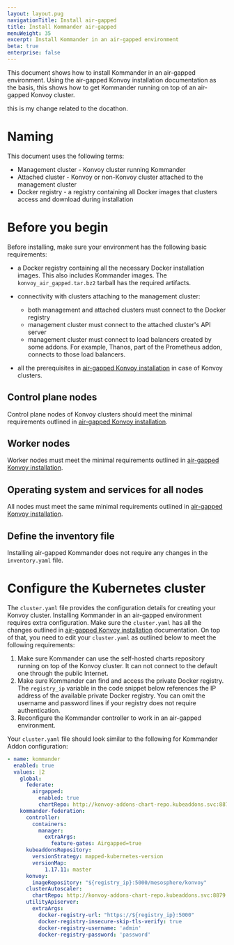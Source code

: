 ```yaml
---
layout: layout.pug
navigationTitle: Install air-gapped
title: Install Kommander air-gapped
menuWeight: 35
excerpt: Install Kommander in an air-gapped environment
beta: true
enterprise: false
---
```


This document shows how to install Kommander in an air-gapped environment. Using the air-gapped Konvoy installation documentation as the basis, this shows how to get Kommander running on top of an air-gapped Konvoy cluster.


this is my change related to the docathon. 

# Naming

This document uses the following terms:
- Management cluster - Konvoy cluster running Kommander
- Attached cluster - Konvoy or non-Konvoy cluster attached to the management cluster
- Docker registry - a registry containing all Docker images that clusters access and download during installation

# Before you begin

Before installing, make sure your environment has the following basic requirements:

- a Docker registry containing all the necessary Docker installation images. This also includes Kommander images. The `konvoy_air_gapped.tar.bz2` tarball has the required artifacts.

- connectivity with clusters attaching to the management
  cluster:
  - both management and attached clusters must connect to the Docker registry
  - management cluster must connect to the attached cluster's API server
  - management cluster must connect to load balancers created by some addons. For example, Thanos, part of the Prometheus addon, connects to those load balancers.

- all the prerequisites in [air-gapped Konvoy installation][air-gap-before-you-begin] in case of Konvoy clusters.

## Control plane nodes

Control plane nodes of Konvoy clusters should meet the minimal requirements outlined in [air-gapped Konvoy installation][air-gap-control-plane].

## Worker nodes

Worker nodes must meet the minimal requirements outlined in [air-gapped Konvoy installation][air-gap-worker-nodes].

## Operating system and services for all nodes

All nodes must meet the same minimal requirements outlined in [air-gapped Konvoy installation][air-gap-os-system].

## Define the inventory file

Installing air-gapped Kommander does not require any changes in the `inventory.yaml` file.

# Configure the Kubernetes cluster

The `cluster.yaml` file provides the configuration details for creating your Konvoy cluster. Installing Kommander in an air-gapped environment requires extra configuration. Make sure the `cluster.yaml` has all the changes outlined in [air-gapped Konvoy installation][air-gap-config-image-reg] documentation. On top of that, you need to edit your `cluster.yaml` as outlined below to meet the following requirements:

1.  Make sure Kommander can use the self-hosted charts repository running on top of the Konvoy cluster. It can not connect to the default one through the public Internet.
1.  Make sure Kommander can find and access the private Docker registry. The `registry_ip` variable in the code snippet below references the IP address of the available private Docker registry. You can omit the username and password lines if your registry does not require authentication.
1.  Reconfigure the Kommander controller to work in an air-gapped environment.

Your `cluster.yaml` file should look similar to the following for Kommander Addon configuration:

```yaml
- name: kommander
  enabled: true
  values: |2
    global:
      federate:
        airgapped:
          enabled: true
          chartRepo: http://konvoy-addons-chart-repo.kubeaddons.svc:8879
    kommander-federation:
      controller:
        containers:
          manager:
            extraArgs:
              feature-gates: Airgapped=true
      kubeaddonsRepository:
        versionStrategy: mapped-kubernetes-version
        versionMap:
            1.17.11: master
      konvoy:
        imageRepository: "${registry_ip}:5000/mesosphere/konvoy"
      clusterAutoscaler:
        chartRepo: http://konvoy-addons-chart-repo.kubeaddons.svc:8879
      utilityApiserver:
        extraArgs:
          docker-registry-url: "https://${registry_ip}:5000"
          docker-registry-insecure-skip-tls-verify: true
          docker-registry-username: 'admin'
          docker-registry-password: 'password'
```

[air-gap-before-you-begin]: /ksphere/konvoy/1.6/install/install-airgapped/#before-you-begin
[air-gap-control-plane]: /ksphere/konvoy/1.6/install/install-airgapped/#control-plane-nodes
[air-gap-config-image-reg]: /ksphere/konvoy/1.6/install/install-airgapped/#configure-the-image-registry
[air-gap-os-system]: /ksphere/konvoy/1.6/install/install-airgapped/#operating-system-and-services-for-all-nodes
[air-gap-worker-nodes]: /ksphere/konvoy/1.6/install/install-airgapped/#worker-nodes
